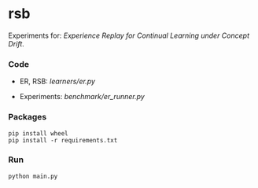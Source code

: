 # rsb
Experiments for: *Experience Replay for Continual Learning under Concept Drift*.

### Code
- ER, RSB: *learners/er.py*

- Experiments: *benchmark/er_runner.py*

### Packages
```
pip install wheel
pip install -r requirements.txt
```

### Run

```
python main.py
```
